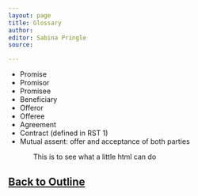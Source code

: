 ```yaml
---
layout: page
title: Glossary
author:
editor: Sabina Pringle
source:

---
```


- Promise  
- Promisor
- Promisee
- Beneficiary
- Offeror
- Offeree
- Agreement
- Contract (defined in RST 1)
- Mutual assent: offer and acceptance of both parties

<p style="margin-left:10%; margin-right:10%;">This is to see what a little html can do</p>

[Back to Outline](https://binipringle.github.io/contracts/texts/0-outline/)
---
